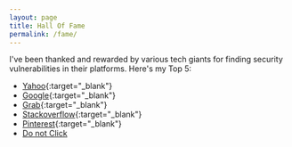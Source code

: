 ```yaml
---
layout: page
title: Hall Of Fame
permalink: /fame/
---
```


I've been thanked and rewarded by various tech giants for finding security vulnerabilities in their platforms. Here's my Top 5:

- [Yahoo](https://hackerone.com/yahoo/thanks/2017){:target="_blank"}
- [Google](https://bughunter.withgoogle.com/profile/0f9586cb-193c-419f-8f12-475ebfd0edb8){:target="_blank"}
- [Grab](https://hackerone.com/grab/thanks/2017){:target="_blank"}
- [Stackoverflow](https://stackexchange.com/about/security){:target="_blank"}
- [Pinterest](https://bugcrowd.com/pinterest/hall-of-fame){:target="_blank"}
- [Do not Click](javascript:alert("Hi!%20Fake%20XSS"))
